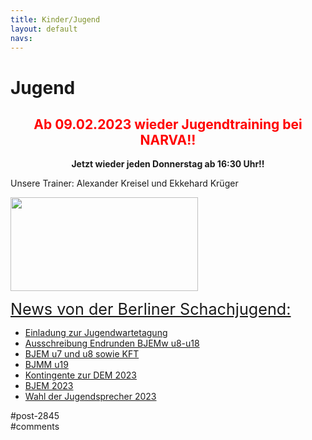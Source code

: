 ```yaml
---
title: Kinder/Jugend 
layout: default
navs:
---
```

<div class="post-2845 page type-page status-publish hentry" id="post-2845">
<h1 class="entry-title">Jugend</h1>
<div class="entry-content">
<h2 style="text-align: center;"><strong><span style="color: #ff0000;">Ab 09.02.2023 wieder </span></strong><strong><span style="color: #ff0000;">Jugendtraining </span></strong><strong><span style="color: #ff0000;">bei NARVA!!<br/>
</span></strong></h2>
<p style="text-align: center;"><strong>Jetzt wieder jeden Donnerstag ab 16:30 Uhr!!<br/>
</strong></p>
<p>Unsere Trainer: Alexander Kreisel und Ekkehard Krüger</p>
<p><a href="https://www.narva-schach.de/wordpress/wp-content/uploads/2018/03/0002farbe.jpg"><img alt="" class="size-medium wp-image-3899 aligncenter" decoding="async" height="150" sizes="(max-width: 300px) 100vw, 300px" src="https://www.narva-schach.de/wordpress/wp-content/uploads/2018/03/0002farbe-300x150.jpg" srcset="https://www.narva-schach.de/wordpress/wp-content/uploads/2018/03/0002farbe-300x150.jpg 300w, https://www.narva-schach.de/wordpress/wp-content/uploads/2018/03/0002farbe-768x384.jpg 768w, https://www.narva-schach.de/wordpress/wp-content/uploads/2018/03/0002farbe-1024x512.jpg 1024w, https://www.narva-schach.de/wordpress/wp-content/uploads/2018/03/0002farbe.jpg 1184w" width="300"/></a></p>
<p><span style="text-decoration-line: underline; font-size: 1.8em;">News von der Berliner Schachjugend:</span></p>
<ul><!--via SimplePie with RSSImport--><li><a href="http://www.schachjugend-in-berlin.de/einladung-zur-jugendwartetagung-2/" title="Einladung zur Jugendwartetagung">Einladung zur Jugendwartetagung</a></li><li><a href="http://www.schachjugend-in-berlin.de/ausschreibung-endrunden-bjemw-u8-u18/" title="Ausschreibung Endrunden BJEMw u8-u18">Ausschreibung Endrunden BJEMw u8-u18</a></li><li><a href="http://www.schachjugend-in-berlin.de/bjem-u7-und-u8-sowie-kft/" title="BJEM u7 und u8 sowie KFT">BJEM u7 und u8 sowie KFT</a></li><li><a href="http://www.schachjugend-in-berlin.de/bjmm-u19-3/" title="BJMM u19">BJMM u19</a></li><li><a href="http://www.schachjugend-in-berlin.de/kontingente-zur-dem-2023/" title="Kontingente zur DEM 2023">Kontingente zur DEM 2023</a></li><li><a href="http://www.schachjugend-in-berlin.de/bjem-2023/" title="BJEM 2023">BJEM 2023</a></li><li><a href="http://www.schachjugend-in-berlin.de/wahl-der-jugendsprecher-2023/" title="Wahl der Jugendsprecher 2023">Wahl der Jugendsprecher 2023</a></li></ul>
</div><!-- .entry-content -->
</div> #post-2845 
<div id="comments">
</div> #comments 
